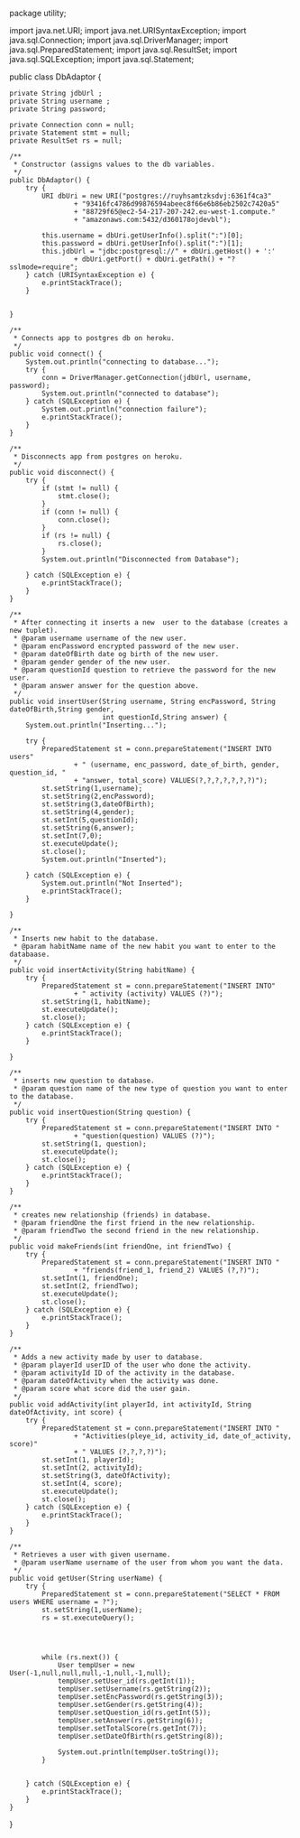 package utility;

import java.net.URI;
import java.net.URISyntaxException;
import java.sql.Connection;
import java.sql.DriverManager;
import java.sql.PreparedStatement;
import java.sql.ResultSet;
import java.sql.SQLException;
import java.sql.Statement;



public class DbAdaptor {

    private String jdbUrl ;
    private String username ;
    private String password;

    private Connection conn = null;
    private Statement stmt = null;
    private ResultSet rs = null;

    /**
     * Constructor (assigns values to the db variables.
     */
    public DbAdaptor() {
        try {
            URI dbUri = new URI("postgres://ruyhsamtzksdvj:6361f4ca3"
                    + "93416fc4786d99876594abeec8f66e6b86eb2502c7420a5"
                    + "88729f65@ec2-54-217-207-242.eu-west-1.compute."
                    + "amazonaws.com:5432/d360178ojdevbl");

            this.username = dbUri.getUserInfo().split(":")[0];
            this.password = dbUri.getUserInfo().split(":")[1];
            this.jdbUrl = "jdbc:postgresql://" + dbUri.getHost() + ':'
                    + dbUri.getPort() + dbUri.getPath() + "?sslmode=require";
        } catch (URISyntaxException e) {
            e.printStackTrace();
        }


    }

    /**
     * Connects app to postgres db on heroku.
     */
    public void connect() {
        System.out.println("connecting to database...");
        try {
            conn = DriverManager.getConnection(jdbUrl, username, password);
            System.out.println("connected to database");
        } catch (SQLException e) {
            System.out.println("connection failure");
            e.printStackTrace();
        }
    }

    /**
     * Disconnects app from postgres on heroku.
     */
    public void disconnect() {
        try {
            if (stmt != null) {
                stmt.close();
            }
            if (conn != null) {
                conn.close();
            }
            if (rs != null) {
                rs.close();
            }
            System.out.println("Disconnected from Database");

        } catch (SQLException e) {
            e.printStackTrace();
        }
    }

    /**
     * After connecting it inserts a new  user to the database (creates a new tuplet).
     * @param username username of the new user.
     * @param encPassword encrypted password of the new user.
     * @param dateOfBirth date og birth of the new user.
     * @param gender gender of the new user.
     * @param questionId question to retrieve the password for the new user.
     * @param answer answer for the question above.
     */
    public void insertUser(String username, String encPassword, String dateOfBirth,String gender,
                           int questionId,String answer) {
        System.out.println("Inserting...");

        try {
            PreparedStatement st = conn.prepareStatement("INSERT INTO users"
                    + " (username, enc_password, date_of_birth, gender, question_id, "
                    + "answer, total_score) VALUES(?,?,?,?,?,?,?)");
            st.setString(1,username);
            st.setString(2,encPassword);
            st.setString(3,dateOfBirth);
            st.setString(4,gender);
            st.setInt(5,questionId);
            st.setString(6,answer);
            st.setInt(7,0);
            st.executeUpdate();
            st.close();
            System.out.println("Inserted");

        } catch (SQLException e) {
            System.out.println("Not Inserted");
            e.printStackTrace();
        }

    }

    /**
     * Inserts new habit to the database.
     * @param habitName name of the new habit you want to enter to the databaase.
     */
    public void insertActivity(String habitName) {
        try {
            PreparedStatement st = conn.prepareStatement("INSERT INTO"
                    + " activity (activity) VALUES (?)");
            st.setString(1, habitName);
            st.executeUpdate();
            st.close();
        } catch (SQLException e) {
            e.printStackTrace();
        }

    }

    /**
     * inserts new question to database.
     * @param question name of the new type of question you want to enter to the database.
     */
    public void insertQuestion(String question) {
        try {
            PreparedStatement st = conn.prepareStatement("INSERT INTO "
                    + "question(question) VALUES (?)");
            st.setString(1, question);
            st.executeUpdate();
            st.close();
        } catch (SQLException e) {
            e.printStackTrace();
        }
    }

    /**
     * creates new relationship (friends) in database.
     * @param friendOne the first friend in the new relationship.
     * @param friendTwo the second friend in the new relationship.
     */
    public void makeFriends(int friendOne, int friendTwo) {
        try {
            PreparedStatement st = conn.prepareStatement("INSERT INTO "
                    + "friends(friend_1, friend_2) VALUES (?,?)");
            st.setInt(1, friendOne);
            st.setInt(2, friendTwo);
            st.executeUpdate();
            st.close();
        } catch (SQLException e) {
            e.printStackTrace();
        }
    }

    /**
     * Adds a new activity made by user to database.
     * @param playerId userID of the user who done the activity.
     * @param activityId ID of the activity in the database.
     * @param dateOfActivity when the activity was done.
     * @param score what score did the user gain.
     */
    public void addActivity(int playerId, int activityId, String dateOfActivity, int score) {
        try {
            PreparedStatement st = conn.prepareStatement("INSERT INTO "
                    + "Activities(pleye_id, activity_id, date_of_activity, score)"
                    + " VALUES (?,?,?,?)");
            st.setInt(1, playerId);
            st.setInt(2, activityId);
            st.setString(3, dateOfActivity);
            st.setInt(4, score);
            st.executeUpdate();
            st.close();
        } catch (SQLException e) {
            e.printStackTrace();
        }
    }

    /**
     * Retrieves a user with given username.
     * @param userName username of the user from whom you want the data.
     */
    public void getUser(String userName) {
        try {
            PreparedStatement st = conn.prepareStatement("SELECT * FROM users WHERE username = ?");
            st.setString(1,userName);
            rs = st.executeQuery();




            while (rs.next()) {
                User tempUser = new User(-1,null,null,null,-1,null,-1,null);
                tempUser.setUser_id(rs.getInt(1));
                tempUser.setUsername(rs.getString(2));
                tempUser.setEncPassword(rs.getString(3));
                tempUser.setGender(rs.getString(4));
                tempUser.setQuestion_id(rs.getInt(5));
                tempUser.setAnswer(rs.getString(6));
                tempUser.setTotalScore(rs.getInt(7));
                tempUser.setDateOfBirth(rs.getString(8));

                System.out.println(tempUser.toString());
            }


        } catch (SQLException e) {
            e.printStackTrace();
        }
    }



}